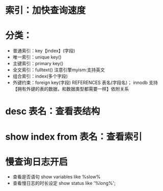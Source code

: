 # 索引：加快查询速度

# 分类：
- 普通索引：key【index】(字段)
- 唯一索引：unique key()
- 主键索引：primary key()
- 全文索引：fulltext() 注意引擎myism:支持英文
- 组合索引：index(多个字段)
- 外键约束：foreign key(字段) REFERENCES 表名(字段名)； innodb 支持【拥有外键的表的数据，和数据类型都需要一样】依附关系

# desc 表名：查看表结构
# show index from 表名：查看索引

# 慢查询日志开启
- 查看是否语句 show variables like %slow%
- 查看慢日志的时长设定 show status like '%long%';